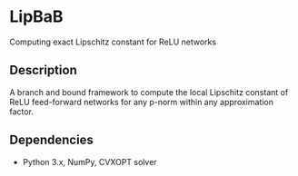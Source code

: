 # LipBaB

Computing exact Lipschitz constant for ReLU networks

## Description

A branch and bound framework to compute the local Lipschitz constant of ReLU feed-forward networks for any p-norm within any approximation factor.




## Dependencies

* Python 3.x, NumPy, CVXOPT solver
